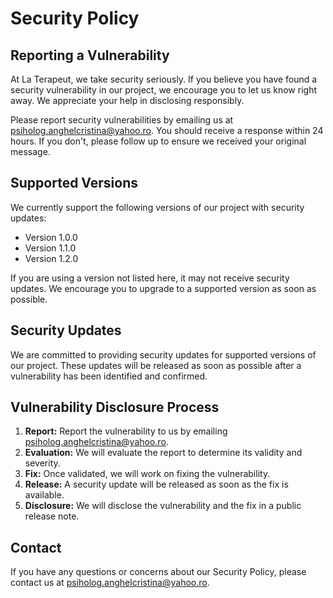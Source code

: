 # Security Policy

## Reporting a Vulnerability

At La Terapeut, we take security seriously. If you believe you have found a security vulnerability in our project, we encourage you to let us know right away. We appreciate your help in disclosing responsibly.

Please report security vulnerabilities by emailing us at [psiholog.anghelcristina@yahoo.ro](mailto:psiholog.anghelcristina@yahoo.ro). You should receive a response within 24 hours. If you don't, please follow up to ensure we received your original message.

## Supported Versions

We currently support the following versions of our project with security updates:

- Version 1.0.0
- Version 1.1.0
- Version 1.2.0

If you are using a version not listed here, it may not receive security updates. We encourage you to upgrade to a supported version as soon as possible.

## Security Updates

We are committed to providing security updates for supported versions of our project. These updates will be released as soon as possible after a vulnerability has been identified and confirmed.

## Vulnerability Disclosure Process

1. **Report:** Report the vulnerability to us by emailing [psiholog.anghelcristina@yahoo.ro](mailto:psiholog.anghelcristina@yahoo.ro).
2. **Evaluation:** We will evaluate the report to determine its validity and severity.
3. **Fix:** Once validated, we will work on fixing the vulnerability.
4. **Release:** A security update will be released as soon as the fix is available.
5. **Disclosure:** We will disclose the vulnerability and the fix in a public release note.

## Contact

If you have any questions or concerns about our Security Policy, please contact us at [psiholog.anghelcristina@yahoo.ro](mailto:psiholog.anghelcristina@yahoo.ro).